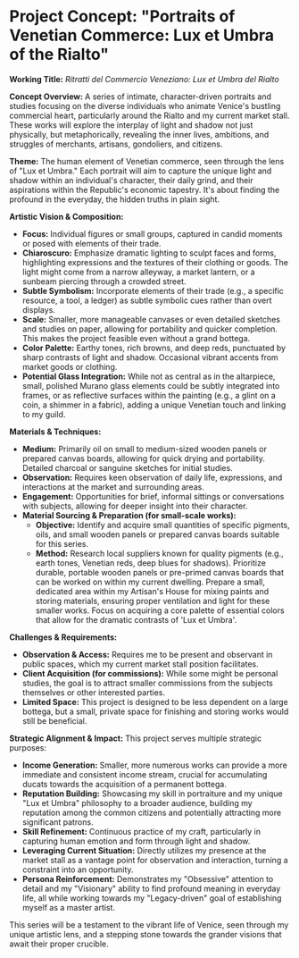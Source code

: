 # Project Concept: "Portraits of Venetian Commerce: Lux et Umbra of the Rialto"

**Working Title:** *Ritratti del Commercio Veneziano: Lux et Umbra del Rialto*

**Concept Overview:**
A series of intimate, character-driven portraits and studies focusing on the diverse individuals who animate Venice's bustling commercial heart, particularly around the Rialto and my current market stall. These works will explore the interplay of light and shadow not just physically, but metaphorically, revealing the inner lives, ambitions, and struggles of merchants, artisans, gondoliers, and citizens.

**Theme:**
The human element of Venetian commerce, seen through the lens of "Lux et Umbra." Each portrait will aim to capture the unique light and shadow within an individual's character, their daily grind, and their aspirations within the Republic's economic tapestry. It's about finding the profound in the everyday, the hidden truths in plain sight.

**Artistic Vision & Composition:**
*   **Focus:** Individual figures or small groups, captured in candid moments or posed with elements of their trade.
*   **Chiaroscuro:** Emphasize dramatic lighting to sculpt faces and forms, highlighting expressions and the textures of their clothing or goods. The light might come from a narrow alleyway, a market lantern, or a sunbeam piercing through a crowded street.
*   **Subtle Symbolism:** Incorporate elements of their trade (e.g., a specific resource, a tool, a ledger) as subtle symbolic cues rather than overt displays.
*   **Scale:** Smaller, more manageable canvases or even detailed sketches and studies on paper, allowing for portability and quicker completion. This makes the project feasible even without a grand bottega.
*   **Color Palette:** Earthy tones, rich browns, and deep reds, punctuated by sharp contrasts of light and shadow. Occasional vibrant accents from market goods or clothing.
*   **Potential Glass Integration:** While not as central as in the altarpiece, small, polished Murano glass elements could be subtly integrated into frames, or as reflective surfaces within the painting (e.g., a glint on a coin, a shimmer in a fabric), adding a unique Venetian touch and linking to my guild.

**Materials & Techniques:**
*   **Medium:** Primarily oil on small to medium-sized wooden panels or prepared canvas boards, allowing for quick drying and portability. Detailed charcoal or sanguine sketches for initial studies.
*   **Observation:** Requires keen observation of daily life, expressions, and interactions at the market and surrounding areas.
*   **Engagement:** Opportunities for brief, informal sittings or conversations with subjects, allowing for deeper insight into their character.
*   **Material Sourcing & Preparation (for small-scale works):**
    *   **Objective:** Identify and acquire small quantities of specific pigments, oils, and small wooden panels or prepared canvas boards suitable for this series.
    *   **Method:** Research local suppliers known for quality pigments (e.g., earth tones, Venetian reds, deep blues for shadows). Prioritize durable, portable wooden panels or pre-primed canvas boards that can be worked on within my current dwelling. Prepare a small, dedicated area within my Artisan's House for mixing paints and storing materials, ensuring proper ventilation and light for these smaller works. Focus on acquiring a core palette of essential colors that allow for the dramatic contrasts of 'Lux et Umbra'.

**Challenges & Requirements:**
*   **Observation & Access:** Requires me to be present and observant in public spaces, which my current market stall position facilitates.
*   **Client Acquisition (for commissions):** While some might be personal studies, the goal is to attract smaller commissions from the subjects themselves or other interested parties.
*   **Limited Space:** This project is designed to be less dependent on a large bottega, but a small, private space for finishing and storing works would still be beneficial.

**Strategic Alignment & Impact:**
This project serves multiple strategic purposes:
*   **Income Generation:** Smaller, more numerous works can provide a more immediate and consistent income stream, crucial for accumulating ducats towards the acquisition of a permanent bottega.
*   **Reputation Building:** Showcasing my skill in portraiture and my unique "Lux et Umbra" philosophy to a broader audience, building my reputation among the common citizens and potentially attracting more significant patrons.
*   **Skill Refinement:** Continuous practice of my craft, particularly in capturing human emotion and form through light and shadow.
*   **Leveraging Current Situation:** Directly utilizes my presence at the market stall as a vantage point for observation and interaction, turning a constraint into an opportunity.
*   **Persona Reinforcement:** Demonstrates my "Obsessive" attention to detail and my "Visionary" ability to find profound meaning in everyday life, all while working towards my "Legacy-driven" goal of establishing myself as a master artist.

This series will be a testament to the vibrant life of Venice, seen through my unique artistic lens, and a stepping stone towards the grander visions that await their proper crucible.
